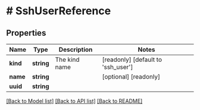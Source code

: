 # # SshUserReference

## Properties

Name | Type | Description | Notes
------------ | ------------- | ------------- | -------------
**kind** | **string** | The kind name | [readonly] [default to 'ssh_user']
**name** | **string** |  | [optional] [readonly]
**uuid** | **string** |  |

[[Back to Model list]](../../README.md#models) [[Back to API list]](../../README.md#endpoints) [[Back to README]](../../README.md)
